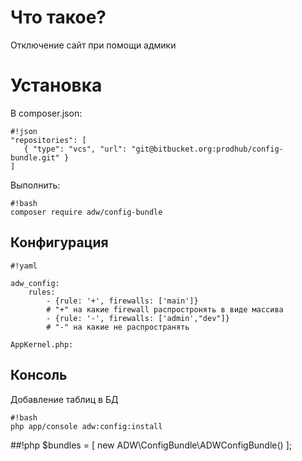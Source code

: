# Что такое? #
Отключение сайт при помощи адмики

# Установка #
В composer.json:

```
#!json
"repositories": [
   { "type": "vcs", "url": "git@bitbucket.org:prodhub/config-bundle.git" }
]
```
Выполнить:

```
#!bash
composer require adw/config-bundle

```

## Конфигурация
```
#!yaml

adw_config:
    rules:
        - {rule: '+', firewalls: ['main']} 
        # "+" на какие firewall распростронять в виде массива
        - {rule: '-', firewalls: ['admin',"dev"]} 
        # "-" на какие не распространять

AppKernel.php:

```
## Консоль

Добавление таблиц в БД 

```
#!bash
php app/console adw:config:install

```

##!php
$bundles = [
   new ADW\ConfigBundle\ADWConfigBundle()
];

